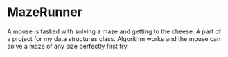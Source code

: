 # MazeRunner
A mouse is tasked with solving a maze and getting to the cheese.
A part of a project for my data structures class. Algorithm works 
and the mouse can solve a maze of any size perfectly first try.

